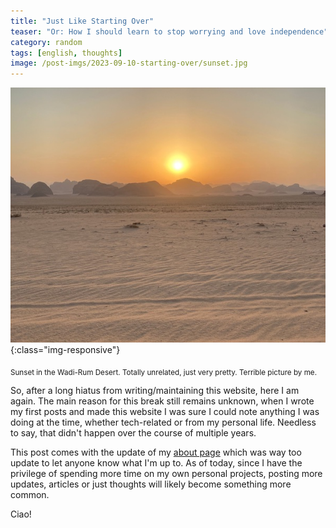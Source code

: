 ```yaml
---
title: "Just Like Starting Over"
teaser: "Or: How I should learn to stop worrying and love independence"
category: random
tags: [english, thoughts]
image: /post-imgs/2023-09-10-starting-over/sunset.jpg
---
```


![Sunset in the Wadi-Rum Desert](/post-imgs/2023-09-10-starting-over/sunset.jpg){:class="img-responsive"}

<sub>Sunset in the Wadi-Rum Desert. Totally unrelated, just very pretty. Terrible picture by me.</sub>

So, after a long hiatus from writing/maintaining this website, here I am again. The main reason for this break still remains unknown, when I wrote my first posts and made this website I was sure I could note anything I was doing at the time, whether tech-related or from my personal life.
Needless to say, that didn't happen over the course of multiple years.

This post comes with the update of my [about page](/about) which was way too update to let anyone know what I'm up to. As of today, since I have the privilege of spending more time on my own personal projects, posting more updates, articles or just thoughts will likely become something more common.

Ciao!